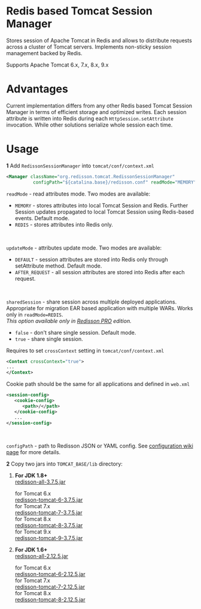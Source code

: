 Redis based Tomcat Session Manager
===

Stores session of Apache Tomcat in Redis and allows to distribute requests across a cluster of Tomcat servers. Implements non-sticky session management backed by Redis.  

Supports Apache Tomcat 6.x, 7.x, 8.x, 9.x

Advantages
===

Current implementation differs from any other Redis based Tomcat Session Manager in terms of efficient storage and optimized writes. Each session attribute is written into Redis during each `HttpSession.setAttribute` invocation. While other solutions serialize whole session each time.

Usage
===

**1** Add `RedissonSessionManager` into `tomcat/conf/context.xml`
   
   ```xml
<Manager className="org.redisson.tomcat.RedissonSessionManager"
	         configPath="${catalina.base}/redisson.conf" readMode="MEMORY" updateMode="DEFAULT"/>
   ```
   `readMode` - read attributes mode. Two modes are available:
   * `MEMORY` - stores attributes into local Tomcat Session and Redis. Further Session updates propagated to local Tomcat Session using Redis-based events. Default mode.
   * `REDIS` - stores attributes into Redis only.  
   <br/>

   `updateMode` - attributes update mode. Two modes are available:
   * `DEFAULT` - session attributes are stored into Redis only through setAttribute method. Default mode.
   * `AFTER_REQUEST` - all session attributes are stored into Redis after each request.
   <br/>

   `sharedSession` - share session across multiple deployed applications. Appropriate for migration EAR based application with multiple WARs. Works only in `readMode=REDIS`.  
   <i>This option available only in [Redisson PRO](http://redisson.pro) edition.</i>  
   
   * `false` - don't share single session. Default mode.  
   * `true` - share single session.
   
   Requires to set `crossContext` setting in `tomcat/conf/context.xml`
   ```xml
   <Context crossContext="true">
   ...   
   </Context>
   ```	    
   Cookie path should be the same for all applications and defined in `web.xml`
   ```xml
   <session-config>
      <cookie-config>
         <path>/</path>
      </cookie-config>
      ...
   </session-config>
   ```
   <br/>

   `configPath` - path to Redisson JSON or YAML config. See [configuration wiki page](https://github.com/redisson/redisson/wiki/2.-Configuration) for more details.


**2** Copy two jars into `TOMCAT_BASE/lib` directory:
  
1. __For JDK 1.8+__  
      [redisson-all-3.7.5.jar](https://repository.sonatype.org/service/local/artifact/maven/redirect?r=central-proxy&g=org.redisson&a=redisson-all&v=3.7.5&e=jar)
  
      for Tomcat 6.x  
      [redisson-tomcat-6-3.7.5.jar](https://repository.sonatype.org/service/local/artifact/maven/redirect?r=central-proxy&g=org.redisson&a=redisson-tomcat-6&v=3.7.5&e=jar)  
      for Tomcat 7.x  
      [redisson-tomcat-7-3.7.5.jar](https://repository.sonatype.org/service/local/artifact/maven/redirect?r=central-proxy&g=org.redisson&a=redisson-tomcat-7&v=3.7.5&e=jar)  
      for Tomcat 8.x  
      [redisson-tomcat-8-3.7.5.jar](https://repository.sonatype.org/service/local/artifact/maven/redirect?r=central-proxy&g=org.redisson&a=redisson-tomcat-8&v=3.7.5&e=jar)  
      for Tomcat 9.x  
      [redisson-tomcat-9-3.7.5.jar](https://repository.sonatype.org/service/local/artifact/maven/redirect?r=central-proxy&g=org.redisson&a=redisson-tomcat-9&v=3.7.5&e=jar)  
  
2. __For JDK 1.6+__  
      [redisson-all-2.12.5.jar](https://repository.sonatype.org/service/local/artifact/maven/redirect?r=central-proxy&g=org.redisson&a=redisson-all&v=2.12.5&e=jar)
  
      for Tomcat 6.x  
      [redisson-tomcat-6-2.12.5.jar](https://repository.sonatype.org/service/local/artifact/maven/redirect?r=central-proxy&g=org.redisson&a=redisson-tomcat-6&v=2.12.5&e=jar)  
      for Tomcat 7.x  
      [redisson-tomcat-7-2.12.5.jar](https://repository.sonatype.org/service/local/artifact/maven/redirect?r=central-proxy&g=org.redisson&a=redisson-tomcat-7&v=2.12.5&e=jar)  
      for Tomcat 8.x  
      [redisson-tomcat-8-2.12.5.jar](https://repository.sonatype.org/service/local/artifact/maven/redirect?r=central-proxy&g=org.redisson&a=redisson-tomcat-8&v=2.12.5&e=jar)  



